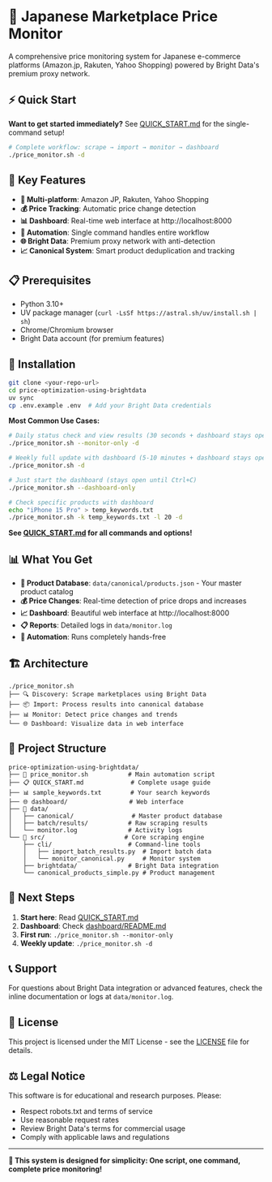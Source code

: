 # 🚀 Japanese Marketplace Price Monitor

A comprehensive price monitoring system for Japanese e-commerce platforms (Amazon.jp, Rakuten, Yahoo Shopping) powered by Bright Data's premium proxy network.

## ⚡ Quick Start

**Want to get started immediately?** See [QUICK_START.md](QUICK_START.md) for the single-command setup!

```bash
# Complete workflow: scrape → import → monitor → dashboard
./price_monitor.sh -d
```

## 🎯 Key Features

- **🏪 Multi-platform**: Amazon JP, Rakuten, Yahoo Shopping  
- **💰 Price Tracking**: Automatic price change detection
- **📊 Dashboard**: Real-time web interface at http://localhost:8000
- **🔄 Automation**: Single command handles entire workflow
- **🌐 Bright Data**: Premium proxy network with anti-detection
- **📈 Canonical System**: Smart product deduplication and tracking

## 📋 Prerequisites

- Python 3.10+ 
- UV package manager (`curl -LsSf https://astral.sh/uv/install.sh | sh`)
- Chrome/Chromium browser
- Bright Data account (for premium features)

## 🚀 Installation

```bash
git clone <your-repo-url>
cd price-optimization-using-brightdata
uv sync
cp .env.example .env  # Add your Bright Data credentials
```

**Most Common Use Cases:**

```bash
# Daily status check and view results (30 seconds + dashboard stays open)
./price_monitor.sh --monitor-only -d

# Weekly full update with dashboard (5-10 minutes + dashboard stays open)  
./price_monitor.sh -d

# Just start the dashboard (stays open until Ctrl+C)
./price_monitor.sh --dashboard-only

# Check specific products with dashboard
echo "iPhone 15 Pro" > temp_keywords.txt
./price_monitor.sh -k temp_keywords.txt -l 20 -d
```

**See [QUICK_START.md](QUICK_START.md) for all commands and options!**

## 📊 What You Get

- **📁 Product Database**: `data/canonical/products.json` - Your master product catalog
- **💰 Price Changes**: Real-time detection of price drops and increases  
- **📈 Dashboard**: Beautiful web interface at http://localhost:8000
- **📋 Reports**: Detailed logs in `data/monitor.log`
- **🔄 Automation**: Runs completely hands-free

## 🏗️ Architecture

```
./price_monitor.sh
├── 🔍 Discovery: Scrape marketplaces using Bright Data
├── 📦 Import: Process results into canonical database  
├── 📊 Monitor: Detect price changes and trends
└── 🌐 Dashboard: Visualize data in web interface
```

## 📁 Project Structure

```
price-optimization-using-brightdata/
├── 🚀 price_monitor.sh           # Main automation script
├── 📋 QUICK_START.md             # Complete usage guide  
├── 📊 sample_keywords.txt        # Your search keywords
├── 🌐 dashboard/                 # Web interface
├── 📁 data/
│   ├── canonical/                # Master product database
│   ├── batch/results/           # Raw scraping results  
│   └── monitor.log              # Activity logs
└── 🔧 src/                      # Core scraping engine
    ├── cli/                     # Command-line tools
    │   ├── import_batch_results.py  # Import batch data
    │   └── monitor_canonical.py     # Monitor system
    ├── brightdata/              # Bright Data integration
    └── canonical_products_simple.py # Product management
```

## 🚀 Next Steps

1. **Start here**: Read [QUICK_START.md](QUICK_START.md) 
2. **Dashboard**: Check [dashboard/README.md](dashboard/README.md)
3. **First run**: `./price_monitor.sh --monitor-only`
4. **Weekly update**: `./price_monitor.sh -d`

## 📞 Support

For questions about Bright Data integration or advanced features, check the inline documentation or logs at `data/monitor.log`.

## 📄 License

This project is licensed under the MIT License - see the [LICENSE](LICENSE) file for details.

## ⚖️ Legal Notice

This software is for educational and research purposes. Please:
- Respect robots.txt and terms of service
- Use reasonable request rates
- Review Bright Data's terms for commercial usage
- Comply with applicable laws and regulations

---

**🎯 This system is designed for simplicity: One script, one command, complete price monitoring!**
